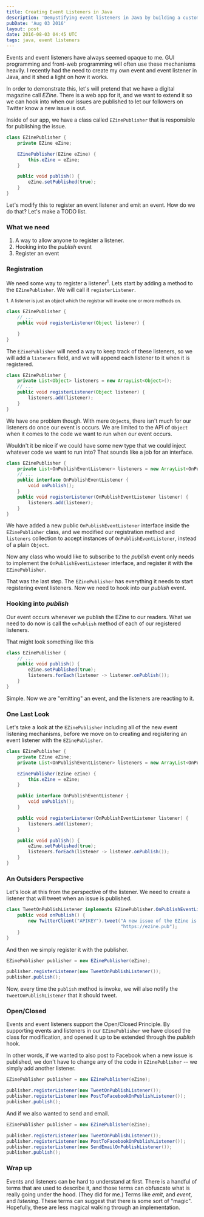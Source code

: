 ```yaml
---
title: Creating Event Listeners in Java
description: 'Demystifying event listeners in Java by building a custom event system for publishing notifications.'
pubDate: 'Aug 03 2016'
layout: post
date: 2016-08-03 04:45 UTC
tags: java, event listeners
---
```



Events and event listeners have always seemed opaque to me. GUI programming and front-web programming will often use these mechanisms heavily. I recently had the need to create my own event and event listener in Java, and it shed a light on how it works.

In order to demonstrate this, let's will pretend that we have a digital magazine call _EZine_. There is a web app for it, and we want to extend it so we can hook into when our issues are published to let our followers on Twitter know a new issue is out.

Inside of our app, we have a class called `EZinePublisher` that is responsible for publishing the issue.

```java
class EZinePublisher {
    private EZine eZine;

    EZinePublisher(EZine eZine) {
        this.eZine = eZine;
    }

    public void publish() {
        eZine.setPublished(true);
    }
}
```

Let's modify this to register an event listener and emit an event. How do we do that? Let's make a TODO list.

### What we need

1. A way to allow anyone to register a listener.
2. Hooking into the _publish_ event
3. Register an event

### Registration

We need some way to register a listener<sup>1</sup>. Lets start by adding a method to the `EZinePublisher`. We will call it `registerListener`.

<sub>1. A listener is just an object which the registrar will invoke one or more methods on.</sub>

```java
class EZinePublisher {
    // ...
    public void registerListener(Object listener) {

    }
}
```

The `EZinePublisher` will need a way to keep track of these listeners, so we will add a `listeners` field, and we will append each listener to it when it is registered.

```java
class EZinePublisher {
    private List<Object> listeners = new ArrayList<Object>();
    // ...
    public void registerListener(Object listener) {
        listeners.add(listener);
    }
}
```

We have one problem though. With mere `Object`s, there isn't much for our listeners do once our event is occurs. We are limited to the API of `Object` when it comes to the code we want to run when our event occurs.

Wouldn't it be nice if we could have some new type that we could inject whatever code we want to run into? That sounds like a job for an interface.

```java
class EZinePublisher {
    private List<OnPublishEventListener> listeners = new ArrayList<OnPublishEventListener>();
    // ...
    public interface OnPublishEventListener {
        void onPublish();
    }
    public void registerListener(OnPublishEventListener listener) {
        listeners.add(listener);
    }
}
```

We have added a new public `OnPublishEventListener` interface inside the `EZinePublisher` class, and we modified our registration method and `listeners` collection to accept instances of `OnPublishEventListener`, instead of a plain `Object`.

Now any class who would like to subscribe to the _publish_ event only needs to implement the `OnPublishEventListener` interface, and register it with the `EZinePublisher`.

That was the last step. The `EZinePublisher` has everything it needs to start registering event listeners. Now we need to hook into our _publish_ event.

### Hooking into _publish_

Our event occurs whenever we publish the EZine to our readers. What we need to do now is call the `onPublish` method of each of our registered listeners.

That might look something like this

```java
class EZinePublisher {
    // ...
    public void publish() {
        eZine.setPublished(true);
        listeners.forEach(listener -> listener.onPublish());
    }
}
```

Simple. Now we are "emitting" an event, and the listeners are reacting to it.


### One Last Look

Let's take a look at the `EZinePublisher` including all of the new event listening mechanisms, before we move on to creating and registering an event listener with the `EZinePublisher`.

```java
class EZinePublisher {
    private EZine eZine;
    private List<OnPublishEventListener> listeners = new ArrayList<OnPublishEventListener>();

    EZinePublisher(EZine eZine) {
        this.eZine = eZine;
    }

    public interface OnPublishEventListener {
        void onPublish();
    }

    public void registerListener(OnPublishEventListener listener) {
        listeners.add(listener);
    }

    public void publish() {
        eZine.setPublished(true);
        listeners.forEach(listener -> listener.onPublish());
    }
}
```

### An Outsiders Perspective


Let's look at this from the perspective of the listener. We need to create a listener that will tweet when an issue is published.

```java
class TweetOnPublishListener implements EZinePublisher.OnPublishEventListener {
    public void onPublish() {
        new TwitterClient("APIKEY").tweet("A new issue of the EZine is out!\n" + 
                                          "https://ezine.pub");
    }
}
```

And then we simply register it with the publisher.

```java
EZinePublisher publisher = new EZinePublisher(eZine);

publisher.registerListener(new TweetOnPublishListener());
publisher.publish();
```

Now, every time the `publish` method is invoke, we will also notify the `TweetOnPublishListener` that it should tweet.

### Open/Closed

Events and event listeners support the Open/Closed Principle. By supporting events and listeners in our `EZinePublisher` we have closed the class for modification, and opened it up to be extended through the _publish_ hook.

In other words, if we wanted to also post to Facebook when a new issue is published, we don't have to change any of the code in `EZinePublisher` -- we simply add another listener.

```java
EZinePublisher publisher = new EZinePublisher(eZine);

publisher.registerListener(new TweetOnPublishListener());
publisher.registerListener(new PostToFacebookOnPublishListener());
publisher.publish();
```

And if we also wanted to send and email.

```java
EZinePublisher publisher = new EZinePublisher(eZine);

publisher.registerListener(new TweetOnPublishListener());
publisher.registerListener(new PostToFacebookOnPublishListener());
publisher.registerListener(new SendEmailOnPublishListener());
publisher.publish();
```

### Wrap up

Events and listeners can be hard to understand at first. There is a handful of terms that are used to describe it, and those terms can obfuscate what is really going under the hood. (They did for me.) Terms like _emit_, and _event_, and _listening_. These terms can suggest that there is some sort of "magic". Hopefully, these are less magical walking through an implementation.
